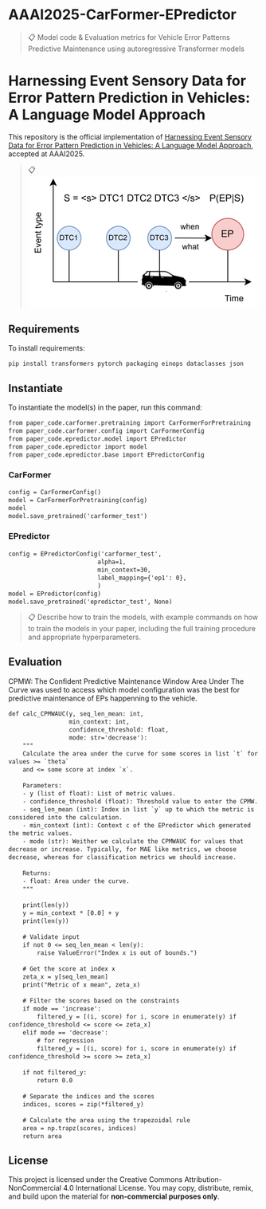 # AAAI2025-CarFormer-EPredictor

>📋 Model code & Evaluation metrics for Vehicle Error Patterns Predictive Maintenance using autoregressive Transformer models

# Harnessing Event Sensory Data for Error Pattern Prediction in Vehicles: A Language Model Approach

This repository is the official implementation of [Harnessing Event Sensory Data for Error Pattern Prediction in Vehicles: A Language Model Approach](https://arxiv.org/abs/2412.13041), accepted at AAAI2025. 

>📋 ![alt text](https://github.com/Mathugo/AAAI2025-CarFormer-EPredictor/blob/main/plot_expl_.png)

## Requirements

To install requirements:

```setup
pip install transformers pytorch packaging einops dataclasses json 
```

## Instantiate

To instantiate the model(s) in the paper, run this command:

```
from paper_code.carformer.pretraining import CarFormerForPretraining
from paper_code.carformer.config import CarFormerConfig
from paper_code.epredictor.model import EPredictor
from paper_code.epredictor import model
from paper_code.epredictor.base import EPredictorConfig
```

### CarFormer
```
config = CarFormerConfig()
model = CarFormerForPretraining(config)
model
model.save_pretrained('carformer_test')
```

### EPredictor
```
config = EPredictorConfig('carformer_test',
                         alpha=1,
                         min_context=30,
                         label_mapping={'ep1': 0},
                         )
model = EPredictor(config)
model.save_pretrained('epredictor_test', None)
```

>📋  Describe how to train the models, with example commands on how to train the models in your paper, including the full training procedure and appropriate hyperparameters.

## Evaluation

CPMW: The Confident Predictive Maintenance Window Area Under The Curve was used to access which model configuration was the best for predictive maintenance of EPs happenning to the vehicle. 

```eval
def calc_CPMWAUC(y, seq_len_mean: int, 
                 min_context: int,
                 confidence_threshold: float, 
                 mode: str='decrease'):
    """
    Calculate the area under the curve for some scores in list `t` for values >= `theta`
    and <= some score at index `x`.

    Parameters:
    - y (list of float): List of metric values.
    - confidence_threshold (float): Threshold value to enter the CPMW.
    - seq_len_mean (int): Index in list `y` up to which the metric is considered into the calculation.
    - min_context (int): Context c of the EPredictor which generated the metric values.
    - mode (str): Weither we calculate the CPMWAUC for values that decrease or increase. Typically, for MAE like metrics, we choose decrease, whereas for classification metrics we should increase.

    Returns:
    - float: Area under the curve.
    """

    print(len(y))
    y = min_context * [0.0] + y 
    print(len(y))

    # Validate input
    if not 0 <= seq_len_mean < len(y):
        raise ValueError("Index x is out of bounds.")

    # Get the score at index x
    zeta_x = y[seq_len_mean]
    print("Metric of x mean", zeta_x)

    # Filter the scores based on the constraints
    if mode == 'increase':
        filtered_y = [(i, score) for i, score in enumerate(y) if confidence_threshold <= score <= zeta_x]
    elif mode == 'decrease':
        # for regression 
        filtered_y = [(i, score) for i, score in enumerate(y) if confidence_threshold >= score >= zeta_x]

    if not filtered_y:
        return 0.0

    # Separate the indices and the scores
    indices, scores = zip(*filtered_y)

    # Calculate the area using the trapezoidal rule
    area = np.trapz(scores, indices)
    return area
```

## License
This project is licensed under the Creative Commons Attribution-NonCommercial 4.0 International License. You may copy, distribute, remix, and build upon the material for **non-commercial purposes only**. 
